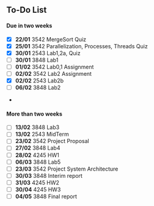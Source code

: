 ## To-Do List
#### Due in two weeks
- [x] **22/01** 3542 MergeSort Quiz
- [x] **25/01** 3542 Parallelization, Processes, Threads Quiz
- [x] **30/01** 2543 Lab1,2a, Quiz
- [ ] **30/01** 3848 Lab1
- [ ] **01/02** 3542 Lab0,1 Assignment
- [ ] **02/02** 3542 Lab2 Assignment
- [x] **02/02** 2543 Lab2b
- [ ] **06/02** 3848 Lab2
- 
#### More than two weeks
- [ ] **13/02** 3848 Lab3
- [ ] **13/02** 2543 MidTerm
- [ ] **23/02** 3542 Project Proposal
- [ ] **27/02** 3848 Lab4
- [ ] **28/02** 4245 HW1
- [ ] **06/03** 3848 Lab5
- [ ] **23/03** 3542 Project System Architecture
- [ ] **30/03** 3848 Interim report
- [ ] **31/03** 4245 HW2
- [ ] **30/04** 4245 HW3
- [ ] **04/05** 3848 Final report
